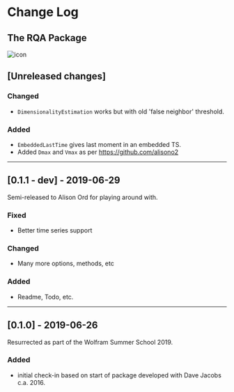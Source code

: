 # Change Log

## The RQA Package

![icon](icon.png)

<!--
## Types of changes

- `Added` for new features.
- `Changed` for changes in existing functionality.
- `Deprecated` for soon-to-be removed features.
- `Removed` for now removed features.
- `Fixed` for any bug fixes.
- `Security` in case of vulnerabilities. 
-->

## [Unreleased changes]

### Changed
- `DimensionalityEstimation` works but with old 'false neighbor' threshold. 
  
### Added
- `EmbeddedLastTime` gives last moment in an embedded TS.
- Added `Dmax` and `Vmax` as per <https://github.com/alisono2>

***

## [0.1.1 - dev] - 2019-06-29

Semi-released to Alison Ord for playing around with. 

### Fixed
- Better time series support

### Changed
- Many more options, methods, etc

### Added
- Readme, Todo, etc.

***

## [0.1.0] - 2019-06-26

Resurrected as part of the Wolfram Summer School 2019.

### Added

- initial check-in based on start of package developed with Dave Jacobs c.a. 2016.
